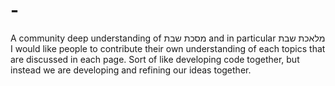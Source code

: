 # -
A community deep understanding of מסכת שבת and in particular מלאכת שבת
I would like people to contribute their own understanding of each topics that are discussed in each page.
Sort of like developing code together, but instead we are developing and refining our ideas together.
